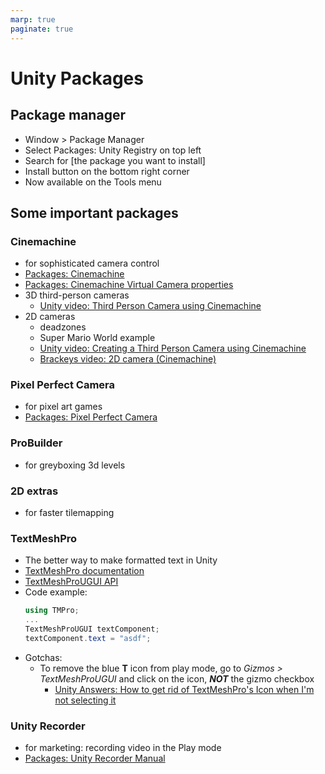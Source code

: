 ```yaml
---
marp: true
paginate: true
---
```

<!-- headingDivider: 3 -->
<!-- class: default -->

# Unity Packages
## Package manager

* Window > Package Manager
* Select Packages: Unity Registry on top left
* Search for [the package you want to install]
* Install button on the bottom right corner
* Now available on the Tools menu

## Some important packages

### Cinemachine
  * for sophisticated camera control
  * [Packages: Cinemachine](https://docs.unity3d.com/Packages/com.unity.cinemachine@2.3/manual/index.html)
  * [Packages: Cinemachine Virtual Camera properties](https://docs.unity3d.com/Packages/com.unity.cinemachine@2.3/manual/CinemachineVirtualCamera.html)
  * 3D third-person cameras
    * [Unity video: Third Person Camera using Cinemachine](https://www.youtube.com/watch?v=537B1kJp9YQ)
  * 2D cameras
    * deadzones
    * Super Mario World example
    * [Unity video: Creating a Third Person Camera using Cinemachine](https://www.youtube.com/watch?v=537B1kJp9YQ)
    * [Brackeys video: 2D camera (Cinemachine)](https://www.youtube.com/watch?v=2jTY11Am0Ig)
### Pixel Perfect Camera
  * for pixel art games
  * [Packages: Pixel Perfect Camera](https://docs.unity3d.com/Packages/com.unity.2d.pixel-perfect@1.0/manual/index.html)
### ProBuilder
  * for greyboxing 3d levels
### 2D extras
  * for faster tilemapping

### TextMeshPro
  * The better way to make formatted text in Unity
  * [TextMeshPro documentation](http://digitalnativestudios.com/textmeshpro/docs/)
  * [TextMeshProUGUI API](https://docs.unity3d.com/Packages/com.unity.textmeshpro@1.0/api/TMPro.TextMeshProUGUI.html)
  * Code example:
    ```c#
    using TMPro;
    ...
    TextMeshProUGUI textComponent;
    textComponent.text = "asdf";
    ```
  * Gotchas:
    * To remove the blue **T** icon from play mode, go to *Gizmos > TextMeshProUGUI* and click on the icon, ***NOT*** the gizmo checkbox
      * [Unity Answers: How to get rid of TextMeshPro's Icon when I'm not selecting it](https://answers.unity.com/questions/1582647/how-to-get-rid-of-textmeshpros-icon-when-im-not-se.html)


### Unity Recorder
  * for marketing: recording video in the Play mode
  * [Packages: Unity Recorder Manual](https://docs.unity3d.com/Packages/com.unity.recorder@2.0/manual/index.html)